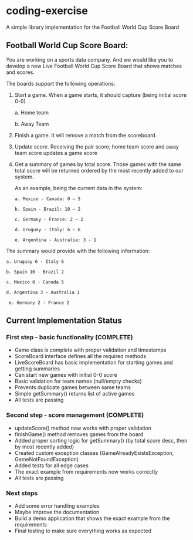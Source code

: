 # coding-exercise

A simple library implementation for the Football World Cup Score Board

## Football World Cup Score Board:

You are working on a sports data company. And we would like you to develop a new
Live Football World Cup Score Board that shows matches and scores.

The boards support the following operations:

1. Start a game. When a game starts, it should capture (being initial score 0-0)

   a. Home team

   b. Away Team

1. Finish a game. It will remove a match from the scoreboard.

1. Update score. Receiving the pair score; home team score and away team score
   updates a game score

1. Get a summary of games by total score. Those games with the same total score
   will be returned ordered by the most recently added to our system.

   As an example, being the current data in the system:

   ` a. Mexico - Canada: 0 – 5 `

   ` b. Spain - Brazil: 10 – 2 `

   ` c. Germany - France: 2 – 2 `

   ` d. Uruguay - Italy: 6 – 6 `

   ` e. Argentina - Australia: 3 - 1 `

The summary would provide with the following information:

` a. Uruguay 6 - Italy 6 `

` b. Spain 10 - Brazil 2 `

` c. Mexico 0 - Canada 5 `

` d. Argentina 3 - Australia 1 `

`  e. Germany 2 - France 2 `

## Current Implementation Status

### First step - basic functionality (COMPLETE)

- Game class is complete with proper validation and timestamps
- ScoreBoard interface defines all the required methods
- LiveScoreBoard has basic implementation for starting games and getting summaries
- Can start new games with initial 0-0 score
- Basic validation for team names (null/empty checks)
- Prevents duplicate games between same teams
- Simple getSummary() returns list of active games
- All tests are passing

### Second step - score management (COMPLETE)

- updateScore() method now works with proper validation
- finishGame() method removes games from the board
- Added proper sorting logic for getSummary() (by total score desc, then by most recently added)
- Created custom exception classes (GameAlreadyExistsException, GameNotFoundException)
- Added tests for all edge cases
- The exact example from requirements now works correctly
- All tests are passing

### Next steps

- Add some error handling examples
- Maybe improve the documentation
- Build a demo application that shows the exact example from the requirements
- Final testing to make sure everything works as expected
